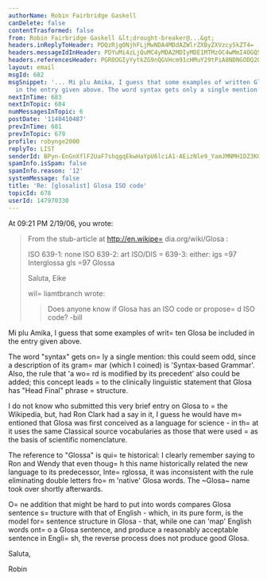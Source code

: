 ```yaml
---
authorName: Robin Fairbridge Gaskell
canDelete: false
contentTrasformed: false
from: Robin Fairbridge Gaskell &lt;drought-breaker@...&gt;
headers.inReplyToHeader: PDQzRjg0NjhFLjMwNDA4MDdAZWlrZXByZXVzcy5kZT4=
headers.messageIdInHeader: PDYuMi4zLjQuMC4yMDA2MDIyMDE1MTMzOC4wMmI4OGQ5MEBwby5wYWNpZmljLm5ldC5hdT4=
headers.referencesHeader: PGR0OGIyYytkZG9nQGVHcm91cHMuY29tPiA8NDNGODQ2OEUuMzA0MDgwN0BlaWtlcHJldXNzLmRlPg==
layout: email
msgId: 682
msgSnippet: '... Mi plu Amika, I guess that some examples of written Glosa be included
  in the entry given above. The word syntax gets only a single mention: this could'
nextInTime: 683
nextInTopic: 684
numMessagesInTopic: 6
postDate: '1140410487'
prevInTime: 681
prevInTopic: 679
profile: robynge2000
replyTo: LIST
senderId: BPyn-EnGnXflF2UaF7shqgqEkwHaYpU6lciA1-AEizNle9_YamJMNMH1DZ3KGMPMLF6jg4OaoOVNq7YquM6zjq_05LbuPSSQAlmRdPChkcE8Y2Lx0VjPiSCa9Wbat9Ck
spamInfo.isSpam: false
spamInfo.reason: '12'
systemMessage: false
title: 'Re: [glosalist] Glosa ISO code'
topicId: 678
userId: 147970330
---
```


At 09:21 PM 2/19/06, you wrote:
> From the stub-article at http://en.wikipe=
dia.org/wiki/Glosa :
>
>ISO 639-1:      none
>ISO 639-2:      art
>ISO/DIS =
639-3:  either:
>igs =97 Interglossa
>gls =97 Glossa
>
>Saluta, Eike
>
>wil=
liamtbranch wrote:
> > Does anyone know if Glosa has an ISO code or propose=
d ISO code?
> > -bill
> >

Mi plu Amika,
I guess that some examples of writ=
ten Glosa be 
included in the entry given above.

The word "syntax" gets on=
ly a single mention: 
this could seem odd, since a description of its 
gram=
mar (which I coined) is 'Syntax-based 
Grammar'.  Also, the rule that 'a wo=
rd is 
modified by its precedent' also could be added; 
this concept leads =
to the clinically linguistic 
statement that Glosa has "Head Final" phrase =
structure.

I do not know who submitted this very brief entry 
on Glosa to =
the Wikipedia, but, had Ron Clark had 
a say in it, I guess he would have m=
entioned that 
Glosa was first conceived as a language for 
science - in th=
at it uses the same Classical 
source vocabularies as those that were used =
as 
the basis of scientific nomenclature.

The reference to "Glossa" is qui=
te historical: I 
clearly remember saying to Ron and Wendy that 
even thoug=
h this name historically related the 
new language to its predecessor, Inte=
rglossa, it 
was inconsistent with the rule eliminating double 
letters fro=
m 'native' Glosa words.  The ~Glosa~ 
name took over shortly afterwards.

O=
ne addition that might be hard to put into words 
compares Glosa sentence s=
tructure with that of 
English - which, in its pure form, is the model 
for=
 sentence structure in Glosa - that, while one 
can 'map' English words ont=
o a Glosa sentence, 
and produce a reasonably acceptable sentence in 
Engli=
sh, the reverse process does not produce good Glosa.

Saluta,

Robin 


